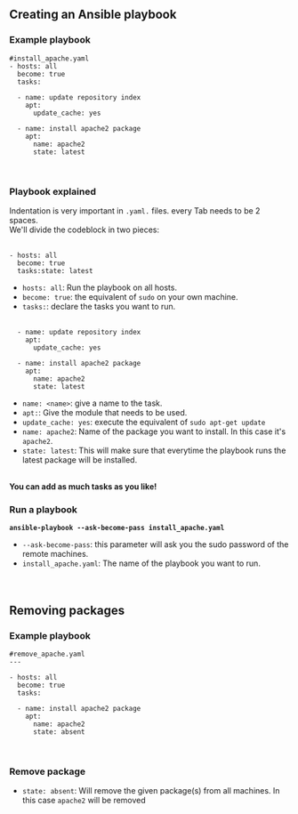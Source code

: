 ## Creating an Ansible playbook
### Example playbook
```
#install_apache.yaml
- hosts: all
  become: true
  tasks:

  - name: update repository index
    apt:
      update_cache: yes

  - name: install apache2 package
    apt:
      name: apache2
      state: latest
```
<br />

### Playbook explained
Indentation is very important in `.yaml.` files. every Tab needs to be 2 spaces.<br />
We'll divide the codeblock in two pieces:
<br /><br />
```
- hosts: all
  become: true
  tasks:state: latest
```

-   `hosts: all`: Run the playbook on all hosts.
-   `become: true`: the equivalent of `sudo` on your own machine.
-   `tasks:`: declare the tasks you want to run.
<br /><br />

```
  - name: update repository index
    apt:
      update_cache: yes

  - name: install apache2 package
    apt:
      name: apache2
      state: latest
```

-   `name: <name>`: give a name to the task.
-   `apt:`: Give the module that needs to be used.
-   `update_cache: yes`: execute the equivalent of `sudo apt-get update`
-   `name: apache2`: Name of the package you want to install. In this case it's `apache2`.
-   `state: latest`: This will make sure that everytime the playbook runs the latest package will be installed.
<br /><br />

**You can add as much tasks as you like!**

### Run a playbook
**`ansible-playbook --ask-become-pass install_apache.yaml`**

-   `--ask-become-pass`: this parameter will ask you the sudo password of the remote machines.
-   `install_apache.yaml`: The name of the playbook you want to run.
<br /><br /><br />

## Removing packages
### Example playbook
```
#remove_apache.yaml
---

- hosts: all
  become: true
  tasks:

  - name: install apache2 package
    apt:
      name: apache2
      state: absent
```
<br />

### Remove package
-   `state: absent`: Will remove the given package(s) from all machines. In this case `apache2` will be removed